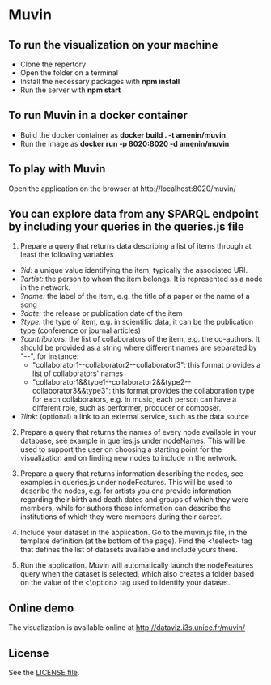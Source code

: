 # Muvin

## To run the visualization on your machine
 - Clone the repertory
 - Open the folder on a terminal
 - Install the necessary packages with **npm install**
 - Run the server with **npm start**

## To run Muvin in a docker container
 - Build the docker container as **docker build . -t amenin/muvin**
 - Run the image as **docker run -p 8020:8020 -d amenin/muvin**

## To play with Muvin 

Open the application on the browser at http://localhost:8020/muvin/

## You can explore data from any SPARQL endpoint by including your queries in the queries.js file
 1. Prepare a query that returns data describing a list of items through at least the following variables
  - *?id:* a unique value identifying the item, typically the associated URI.
  - *?artist:* the person to whom the item belongs. It is represented as a node in the network.
  - *?name:* the label of the item, e.g. the title of a paper or the name of a song
  - *?date:* the release or publication date of the item
  - *?type:* the type of item, e.g. in scientific data, it can be the publication type (conference or journal articles)
  - *?contributors:* the list of collaborators of the item, e.g. the co-authors. It should be provided as a string where different names are separated by "--", for instance:
    - "collaborator1--collaborator2--collaborator3": this format provides a list of collaborators' names
    - "collaborator1&&type1--collaborator2&&type2--collaborator3&&type3": this format provides the collaboration type for each collaborators, e.g. in music, each person can have a different role, such as performer, producer or composer.
  - *?link:* (optional) a link to an external service, such as the data source

 2. Prepare a query that returns the names of every node available in your database, see example in queries.js under nodeNames. This will be used to support the user on choosing a starting point for the visualization and on finding new nodes to include in the network.

 3. Prepare a query that returns information describing the nodes, see examples in queries.js under nodeFeatures. This will be used to describe the nodes, e.g. for artists you cna provide information regarding their birth and death dates and groups of which they were members, while for authors these information can describe the institutions of which they were members during their career.

 4. Include your dataset in the application. Go to the muvin.js file, in the template definition (at the bottom of the page). Find the <\select> tag that defines the list of datasets available and include yours there. 

 5. Run the application. Muvin will automatically launch the nodeFeatures query when the dataset is selected, which also creates a folder based on the value of the <\option> tag used to identify your dataset. 

 ## Online demo

 The visualization is available online at http://dataviz.i3s.unice.fr/muvin/

 ## License

 See the [LICENSE file](LICENSE).





